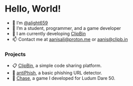 # Hello, World!
- 👋 I’m [@alight659](https://alight659.github.io)
- 👀 I’m a student, programmer, and a game developer
- 🌱 I am currently developing [ClipBin](https://ClipB.in)
- 📫 Contact me at aanisali@proton.me or aanis@clipb.in

### Projects
- 📋 [ClipBin](https://github.com/alight659/ClipBin), a simple code sharing platform.
- 🎣 [antiPhish](https://github.com/alight659/antiPhish), a basic phishing URL detector.
- 🚓 [Chase](https://github.com/alight659/Chase), a game I developed for Ludum Dare 50.
